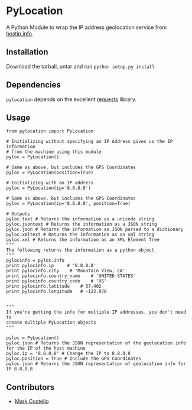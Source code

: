 PyLocation
========

A Python Module to wrap the IP address geolocation service from [hostip.info](http://www.hostip.info).


## Installation
Download the tarball, untar and run `python setup.py install`

## Dependencies
`pylocation` depends on the excellent [requests](https://github.com/kennethreitz/requests) library.

## Usage

    from pylocation import PyLocation

    # Initializing without specifying an IP Address gives us the IP information
    # from the machine using this module
    pyloc = PyLocation()

    # Same as above, but includes the GPS Coordinates
    pyloc = PyLocation(position=True)

    # Initializing with an IP address
    pyloc = PyLocation(ip='8.8.8.8')

    # Same as above, but includes the GPS Coordinates
    pyloc = PyLocation(ip='8.8.8.8', position=True)

    # Outputs
    pyloc.text # Returns the information as a unicode string
    pyloc.jsontext # Returns the information as a JSON string
    pyloc.json # Returns the information as JSON parsed to a dictionary
    pyloc.xmltext # Returns the information as an xml string
    pyloc.xml # Returns the information as an XML Element Tree
    """
    The following returns the information as a python object
    """
    pylocinfo = pyloc.info
    print pylocinfo.ip     # '8.8.8.8'
    print pylocinfo.city    # 'Mountain View, CA'
    print pylocinfo.country_name    # 'UNITED STATES'
    print pylocinfo.country_code    # 'US'
    print pylocinfo.latitude    # 37.402
    print pylocinfo.longitude   # -122.078


    """
    If you're getting the info for multiple IP addresses, you don't need to
    create multiple PyLocation objects
    """

    pyloc = PyLocation()
    pyloc.json # Returns the JSON representation of the geolocation info for the IP of the host machine
    pyloc.ip = '8.8.8.8' # Change the IP to 8.8.8.8
    pyloc.position = True # Include the GPS Coordinates
    pyloc.json # Returns the JSON representation of geolocation info for IP 8.8.8.8

## Contributors
 * [Mark Costello](http://github.com/mcos)
